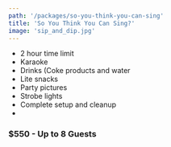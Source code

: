 ```yaml
---
path: '/packages/so-you-think-you-can-sing'
title: 'So You Think You Can Sing?'
image: 'sip_and_dip.jpg'
---
```


* 2 hour time limit
* Karaoke
* Drinks (Coke products and water
* Lite snacks
* Party pictures
* Strobe lights
* Complete setup and cleanup
* 
### $550 - Up to 8 Guests